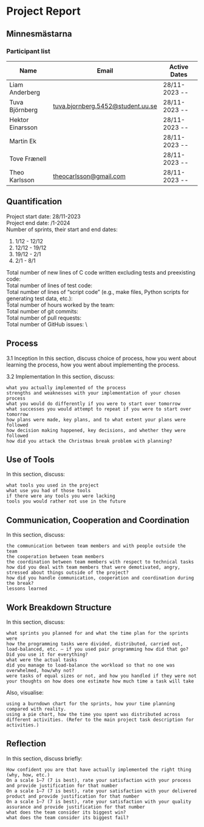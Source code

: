 # Project Report

## Minnesmästarna

### Participant list
|Name               |Email                                  |Active Dates|
|----               |-----                                  |------------|
|Liam Anderberg     |     |28/11-2023   --                  |    
|Tuva Björnberg     |tuva.bjornberg.5452@student.uu.se      |28/11-2023   --             |
|Hektor Einarsson   |     |28/11-2023   --                  |
|Martin Ek          |     |28/11-2023   --                  |
|Tove Frænell       |     |28/11-2023   --                  |
|Theo Karlsson      |theocarlsson@gmail.com                 |28/11-2023   --             |    


## Quantification
Project start date: 28/11-2023 \
Project end date:    /1-2024 \
Number of sprints, their start and end dates:    
1. 1/12 -  12/12
2. 12/12 - 19/12
3. 19/12 - 2/1
4. 2/1 - 8/1

Total number of new lines of C code written excluding tests and preexisting code:     \
Total number of lines of test code:   \
Total number of lines of “script code” (e.g., make files, Python scripts for generating test data, etc.):     \
Total number of hours worked by the team:    \
Total number of git commits:      \
Total number of pull requests:    \
Total number of GitHub issues:    \

## Process
3.1 Inception
In this section, discuss choice of process, how you went about learning the process, how you went about implementing the process.

3.2 Implementation
In this section, discuss:

    what you actually implemented of the process
    strengths and weaknesses with your implementation of your chosen process
    what you would do differently if you were to start over tomorrow
    what successes you would attempt to repeat if you were to start over tomorrow
    how plans were made, key plans, and to what extent your plans were followed
    how decision making happened, key decisions, and whether they were followed
    how did you attack the Christmas break problem with planning?

## Use of Tools
In this section, discuss:

    what tools you used in the project
    what use you had of those tools
    if there were any tools you were lacking
    tools you would rather not use in the future

## Communication, Cooperation and Coordination
In this section, discuss:

    the communication between team members and with people outside the team
    the cooperation between team members
    the coordination between team members with respect to technical tasks
    how did you deal with team members that were demotivated, angry, stressed about things outside of the project?
    how did you handle communication, cooperation and coordination during the break?
    lessons learned

## Work Breakdown Structure
In this section, discuss:

    what sprints you planned for and what the time plan for the sprints were
    how the programming tasks were divided, distributed, carried out, load-balanced, etc. – if you used pair programming how did that go? Did you use it for everything?
    what were the actual tasks
    did you manage to load-balance the workload so that no one was overwhelmed, how/why not?
    were tasks of equal sizes or not, and how you handled if they were not
    your thoughts on how does one estimate how much time a task will take

Also, visualise:

    using a burndown chart for the sprints, how your time planning compared with reality.
    using a pie chart, how the time you spent was distributed across different activities. (Refer to the main project task description for activities.) 

## Reflection

In this section, discuss briefly:

    How confident you are that have actually implemented the right thing (why, how, etc.)
    On a scale 1–7 (7 is best), rate your satisfaction with your process and provide justification for that number
    On a scale 1–7 (7 is best), rate your satisfaction with your delivered product and provide justification for that number
    On a scale 1–7 (7 is best), rate your satisfaction with your quality assurance and provide justification for that number
    what does the team consider its biggest win?
    what does the team consider its biggest fail?


